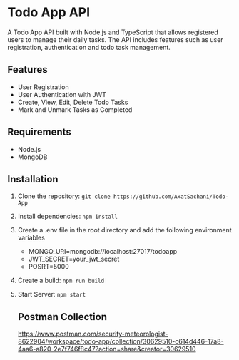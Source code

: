 # Todo App API

A Todo App API built with Node.js and TypeScript that allows registered users to manage their daily tasks. The API includes features such as user registration, authentication and todo task management.

## Features

- User Registration
- User Authentication with JWT
- Create, View, Edit, Delete Todo Tasks
- Mark and Unmark Tasks as Completed

## Requirements

- Node.js
- MongoDB

## Installation

1. Clone the repository:
   ```git clone https://github.com/AxatSachani/Todo-App```

2. Install dependencies:
   ```npm install```

3. Create a .env file in the root directory and add the following environment variables
   - MONGO_URI=mongodb://localhost:27017/todoapp
   - JWT_SECRET=your_jwt_secret
   - POSRT=5000
   
4. Create a build:
    ```npm run build```

5. Start Server:
    ```npm start```

   ## Postman Collection
   https://www.postman.com/security-meteorologist-8622904/workspace/todo-app/collection/30629510-c614d446-17a8-4aa6-a820-2e7f746f8c47?action=share&creator=30629510





